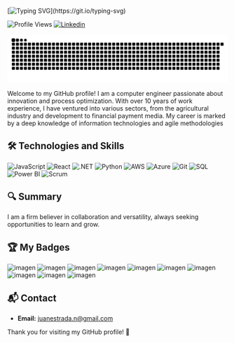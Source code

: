 [![Typing SVG](https://readme-typing-svg.demolab.com?font=Fira+Code&pause=1000&color=13F700&random=false&width=435&lines=Hello+%F0%9F%91%8B%2C+I+am+Juan+Luis.)](https://git.io/typing-svg)

![Profile Views](https://komarev.com/ghpvc/?username=juanluisestrada&color=blue)
[![Linkedin](https://img.shields.io/badge/-juanluisestrada-blue?style=flat-square&logo=Linkedin&logoColor=white&link=https://www.linkedin.com/in/juan-luis-estrada-nova/)](https://www.linkedin.com/in/juanluisestrada/)

![Snake animation](https://github.com/Novaversocl/Novaversocl/blob/main/Novaverso_grid-snake.svg)


Welcome to my GitHub profile! I am a computer engineer passionate about innovation and process optimization. With over 10 years of work experience, I have ventured into various sectors, from the agricultural industry and development to financial payment media. My career is marked by a deep knowledge of information technologies and agile methodologies

## 🛠️ Technologies and Skills

![JavaScript](https://img.shields.io/badge/JavaScript-F7DF1E?logo=javascript&logoColor=black&style=flat-square)
![React](https://img.shields.io/badge/React-61DAFB?logo=react&logoColor=white&style=flat-square)
![.NET](https://img.shields.io/badge/.NET-512BD4?logo=dotnet&logoColor=white&style=flat-square)
![Python](https://img.shields.io/badge/Python-3776AB?logo=python&logoColor=white&style=flat-square)
![AWS](https://img.shields.io/badge/AWS-232F3E?logo=amazon-aws&logoColor=white&style=flat-square)
![Azure](https://img.shields.io/badge/Azure-0078D4?logo=microsoft-azure&logoColor=white&style=flat-square)
![Git](https://img.shields.io/badge/Git-F05032?logo=git&logoColor=white&style=flat-square)
![SQL](https://img.shields.io/badge/SQL-4479A1?logo=postgresql&logoColor=white&style=flat-square)
![Power BI](https://img.shields.io/badge/PowerBI-F2C811?logo=power-bi&logoColor=black&style=flat-square)
![Scrum](https://img.shields.io/badge/Scrum-6DB33F?logo=scrumalliance&logoColor=white&style=flat-square)


## 🔍 Summary

I am a firm believer in collaboration and versatility, always seeking opportunities to learn and grow.

## 🏆 My Badges
![imagen](https://github.com/Novaversocl/Novaversocl/assets/95386670/6f06bead-8868-4b37-acc5-70dfad737b57)
![imagen](https://github.com/Novaversocl/Novaversocl/assets/95386670/385924e5-4f6f-4580-af58-daf18d6c2262)
![imagen](https://github.com/Novaversocl/Novaversocl/assets/95386670/ee86949f-be74-4399-80cb-2ff476cd87b1)
![imagen](https://github.com/Novaversocl/Novaversocl/assets/95386670/90ff6204-59a0-4c46-affd-0ec475fbb860)
![imagen](https://github.com/Novaversocl/Novaversocl/assets/95386670/8c33c862-293a-4316-a96f-c68cd93624c4)
![imagen](https://github.com/Novaversocl/Novaversocl/assets/95386670/8e77d51f-5aa7-4537-90d6-c5faa6d3aa2e)
![imagen](https://github.com/Novaversocl/Novaversocl/assets/95386670/47c7a426-849b-43a6-b8f9-881ff994c5a7)
![imagen](https://github.com/Novaversocl/Novaversocl/assets/95386670/4bd36f8a-b4d0-4c63-9e85-05c5ee628c3c)
![imagen](https://github.com/Novaversocl/Novaversocl/assets/95386670/c90bc016-be87-4252-8bdf-2f2fe60a8e8a)
![imagen](https://github.com/Novaversocl/Novaversocl/assets/95386670/e851d738-d1a0-49b9-bcd3-220f3184578e)


## 📬 Contact

- **Email:** juanestrada.n@gmail.com

Thank you for visiting my GitHub profile! 🚀


